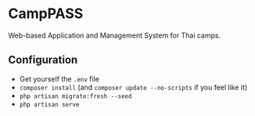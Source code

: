 # CampPASS
Web-based Application and Management System for Thai camps.

## Configuration
- Get yourself the `.env` file
- `composer install` (and `composer update --no-scripts` if you feel like it)
- `php artisan migrate:fresh --seed`
- `php artisan serve`
